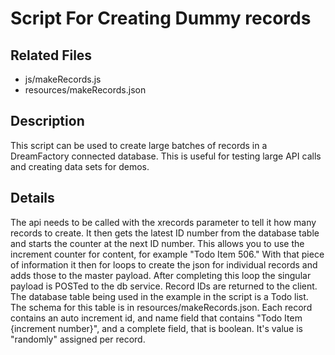 # Script For Creating Dummy records
## Related Files
* js/makeRecords.js
* resources/makeRecords.json

## Description
This script can be used to create large batches of records in a DreamFactory connected database. This is useful for testing large API calls and creating data sets for demos.

## Details
The api needs to be called with the xrecords parameter to tell it how many records to create. It then gets the latest ID number from the database table and starts the counter at the next ID number. This allows you to use the increment counter for content, for example "Todo Item 506."
With that piece of information it then for loops to create the json for individual records and adds those to the master payload. After completing this loop the singular payload is POSTed to the db service. Record IDs are returned to the client.
The database table being used in the example in the script is a Todo list. The schema for this table is in resources/makeRecords.json. Each record contains an auto increment id, and name field that contains "Todo Item {increment number}", and a complete field, that is boolean. It's value is "randomly" assigned per record.
